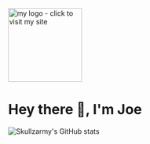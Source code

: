 <div align="left" style="margin:0 auto;"><a href="https://joepeterson.work/"><img src="https://joepeterson.work/JP-logo-test-iso.png" alt="my logo - click to visit my site" width="150"/></a></div>
<h1 align="left">Hey there 👋, I'm Joe</h1>

![Skullzarmy's GitHub stats](https://github-readme-stats.vercel.app/api?username=skullzarmy&show_icons=true&theme=dark)
